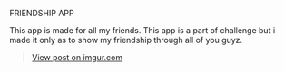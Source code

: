 FRIENDSHIP APP

This app is made for all my friends. This app is a part of challenge but i made it only as to show my friendship through all of you guyz.


<blockquote class="imgur-embed-pub" lang="en" data-id="MkbuR9C"><a href="//imgur.com/MkbuR9C">View post on imgur.com</a></blockquote><script async src="//s.imgur.com/min/embed.js" charset="utf-8"></script>


